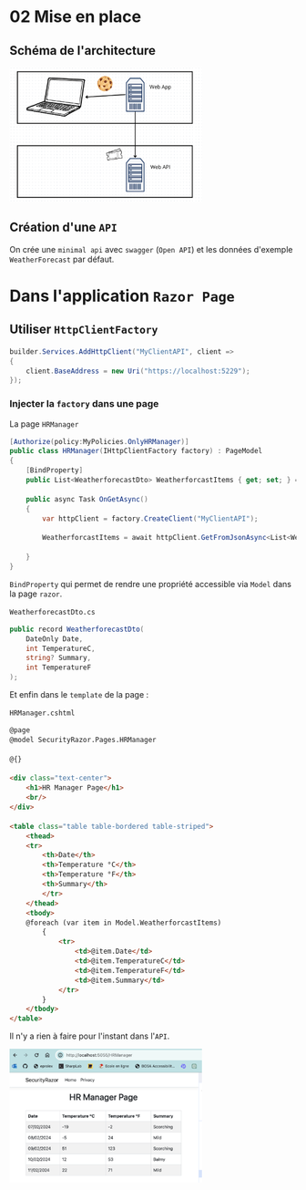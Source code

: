 # 02 Mise en place

## Schéma de l'architecture

<img src="assets/simple-architecture-api.png" alt="simple-architecture-api" style="zoom:33%;" />

## Création d'une `API`

On crée une `minimal api` avec `swagger` (`Open API`) et les données d'exemple `WeatherForecast` par défaut.





# Dans l'application `Razor Page`

## Utiliser `HttpClientFactory`

```cs
builder.Services.AddHttpClient("MyClientAPI", client =>
{
    client.BaseAddress = new Uri("https://localhost:5229");
});
```



### Injecter la `factory` dans une page

La page `HRManager`

```cs
[Authorize(policy:MyPolicies.OnlyHRManager)]
public class HRManager(IHttpClientFactory factory) : PageModel
{
    [BindProperty]
    public List<WeatherforecastDto> WeatherforcastItems { get; set; } = [];

    public async Task OnGetAsync()
    {
        var httpClient = factory.CreateClient("MyClientAPI");

        WeatherforcastItems = await httpClient.GetFromJsonAsync<List<WeatherforecastDto>>("/weatherforecast\n") ?? [];

    }
}
```

`BindProperty` qui permet de rendre une propriété accessible via `Model` dans la page `razor`.

`WeatherforecastDto.cs`

```cs
public record WeatherforecastDto(
    DateOnly Date,
    int TemperatureC,
    string? Summary,
    int TemperatureF
);
```

Et enfin dans le `template` de la page :

`HRManager.cshtml`

```html
@page
@model SecurityRazor.Pages.HRManager

@{}

<div class="text-center">
    <h1>HR Manager Page</h1>
    <br/>
</div>

<table class="table table-bordered table-striped">
    <thead>
    <tr>
        <th>Date</th>
        <th>Temperature °C</th>
        <th>Temperature °F</th>
        <th>Summary</th>
        </tr>
    </thead>
    <tbody>
    @foreach (var item in Model.WeatherforcastItems)
        {
            <tr>
                <td>@item.Date</td>
                <td>@item.TemperatureC</td>
                <td>@item.TemperatureF</td>
                <td>@item.Summary</td>
            </tr>
        }
    </tbody>
</table>
```

Il n'y a rien à faire pour l'instant dans l'`API`.

<img src="assets/display-result-of-first-startup.png" alt="display-result-of-first-startup" style="zoom:33%;" />

















